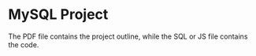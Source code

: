 # MySQL Project

The PDF file contains the project outline, while the SQL or JS file contains the code.
